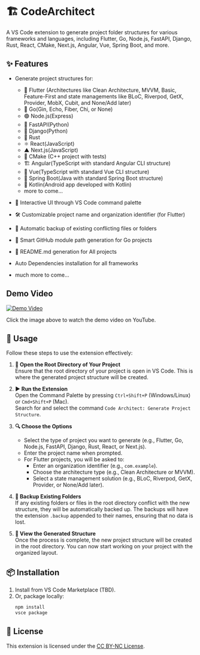 # 🏗️ CodeArchitect

A VS Code extension to generate project folder structures for various frameworks and languages, including Flutter, Go, Node.js, FastAPI, Django, Rust, React, CMake, Next.js, Angular, Vue, Spring Boot, and more.

## ✨ Features

- Generate project structures for:

     - 📱 Flutter (Architectures like Clean Architecture, MVVM, Basic, Feature-First and  state managements like BLoC, Riverpod, GetX, Provider, MobX, Cubit, and None/Add later)
     - 🐹 Go(Gin, Echo, Fiber, Chi, or None)
     - 🟢 Node.js(Express)
     - 🚀 FastAPI(Python)
     - 🎸 Django(Python)
     - 🦀 Rust
     - ⚛️ React(JavaScript)
     - ▲ Next.js(JavaScript)
     - 🔨 CMake (C++ project with tests)
     - 🏗️ Angular(TypeScript with standard Angular CLI structure)
     - 🎨 Vue(TypeScript with standard Vue CLI structure)
     - 🚛 Spring Boot(Java with standard Spring Boot structure)
     - 🐍 Kotlin(Android app developed with Kotlin)
     - more to come...
     
- 🎯 Interactive UI through VS Code command palette
- 🛠️ Customizable project name and organization identifier (for Flutter)
- 💾 Automatic backup of existing conflicting files or folders
- 🧠 Smart GitHub module path generation for Go projects
- 📝 README.md generation for All projects
-    Auto Dependencies installation for all frameworks
- much more to come...

## Demo Video
[![Demo Video](https://img.youtube.com/vi/dCJMxHjxc64/0.jpg)](https://youtu.be/dCJMxHjxc64?si=swGWpwyVEti5-rwW)

Click the image above to watch the demo video on YouTube.


## 🚀 Usage

Follow these steps to use the extension effectively:

1. **📁 Open the Root Directory of Your Project**  
      Ensure that the root directory of your project is open in VS Code. This is where the generated project structure will be created.

2. **▶️ Run the Extension**  
      Open the Command Palette by pressing `Ctrl+Shift+P` (Windows/Linux) or `Cmd+Shift+P` (Mac).  
      Search for and select the command `Code Architect: Generate Project Structure`.

3. **🔍 Choose the Options**  
      - Select the type of project you want to generate (e.g., Flutter, Go, Node.js, FastAPI, Django, Rust, React, or Next.js).  
      - Enter the project name when prompted.  
      - For Flutter projects, you will be asked to:
           - Enter an organization identifier (e.g., `com.example`).  
           - Choose the architecture type (e.g., Clean Architecture or MVVM).  
           - Select a state management solution (e.g., BLoC, Riverpod, GetX, Provider, or None/Add later).

4. **🔄 Backup Existing Folders**  
      If any existing folders or files in the root directory conflict with the new structure, they will be automatically backed up. The backups will have the extension `.backup` appended to their names, ensuring that no data is lost.

5. **👀 View the Generated Structure**  
      Once the process is complete, the new project structure will be created in the root directory. You can now start working on your project with the organized layout.

## 📦 Installation

1. Install from VS Code Marketplace (TBD).
2. Or, package locally:
      ```bash
      npm install
      vsce package
      ```

## 📄 License
This extension is licensed under the [CC BY-NC License](LICENSE.txt).